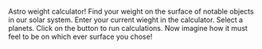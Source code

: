 
Astro weight calculator!
Find your weight on the surface of notable objects in our solar system.
Enter your current wieght in the calculator.
Select a planets.
Click on the button to run calculations.
Now imagine how it must feel to be on which ever surface you chose!
